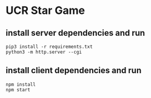 # UCR Star Game

## install server dependencies and run
```console
pip3 install -r requirements.txt
python3 -m http.server --cgi
```

## install client dependencies and run
```console
npm install
npm start
```
